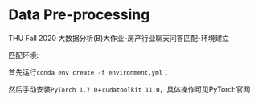 # Data Pre-processing
THU Fall 2020 大数据分析(B)大作业-房产行业聊天问答匹配-环境建立

匹配环境:

首先运行`conda env create -f environment.yml`；

然后手动安装`PyTorch 1.7.0`+`cudatoolkit 11.0`，具体操作可见PyTorch官网
